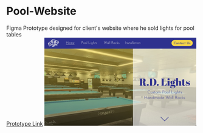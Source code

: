 # Pool-Website
Figma Prototype designed for client's website where he sold lights for pool tables <br />
[Prototype Link](https://www.figma.com/proto/RLp5ZHwCZoHh9VCNI6zq9C/R.D-Lights?node-id=0-1&t=3GuaqWwzLKXDdRfF-1)
<img src = "PoolHome.jpg" width=400 alt="Home screenshot">
